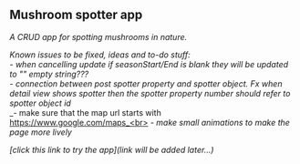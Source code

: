 ## Mushroom spotter app

_A CRUD app for spotting mushrooms in nature._

_Known issues to be fixed, ideas and to-do stuff:_<br>
_- when cancelling update if seasonStart/End is blank they will be updated to "" empty string???_<br>
_- connection between post spotter property and spotter object. Fx when detail view shows spotter then the spotter property number should refer to spotter object id_<br>
_- make sure that the map url starts with https://www.google.com/maps_<br>
_- make small animations to make the page more lively_<br>

_[click this link to try the app](link will be added later...)_

